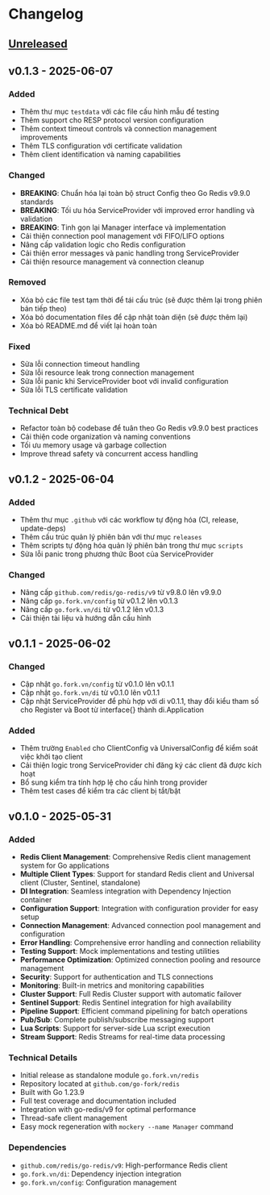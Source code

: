 # Changelog

## [Unreleased]

## v0.1.3 - 2025-06-07

### Added
- Thêm thư mục `testdata` với các file cấu hình mẫu để testing
- Thêm support cho RESP protocol version configuration
- Thêm context timeout controls và connection management improvements
- Thêm TLS configuration với certificate validation
- Thêm client identification và naming capabilities

### Changed
- **BREAKING**: Chuẩn hóa lại toàn bộ struct Config theo Go Redis v9.9.0 standards
- **BREAKING**: Tối ưu hóa ServiceProvider với improved error handling và validation
- **BREAKING**: Tinh gọn lại Manager interface và implementation
- Cải thiện connection pool management với FIFO/LIFO options
- Nâng cấp validation logic cho Redis configuration
- Cải thiện error messages và panic handling trong ServiceProvider
- Cải thiện resource management và connection cleanup

### Removed
- Xóa bỏ các file test tạm thời để tái cấu trúc (sẽ được thêm lại trong phiên bản tiếp theo)
- Xóa bỏ documentation files để cập nhật toàn diện (sẽ được thêm lại)
- Xóa bỏ README.md để viết lại hoàn toàn

### Fixed
- Sửa lỗi connection timeout handling
- Sửa lỗi resource leak trong connection management
- Sửa lỗi panic khi ServiceProvider boot với invalid configuration
- Sửa lỗi TLS certificate validation

### Technical Debt
- Refactor toàn bộ codebase để tuân theo Go Redis v9.9.0 best practices
- Cải thiện code organization và naming conventions
- Tối ưu memory usage và garbage collection
- Improve thread safety và concurrent access handling

## v0.1.2 - 2025-06-04

### Added
- Thêm thư mục `.github` với các workflow tự động hóa (CI, release, update-deps)
- Thêm cấu trúc quản lý phiên bản với thư mục `releases`
- Thêm scripts tự động hóa quản lý phiên bản trong thư mục `scripts`
- Sửa lỗi panic trong phương thức Boot của ServiceProvider

### Changed
- Nâng cấp `github.com/redis/go-redis/v9` từ v9.8.0 lên v9.9.0
- Nâng cấp `go.fork.vn/config` từ v0.1.2 lên v0.1.3
- Nâng cấp `go.fork.vn/di` từ v0.1.2 lên v0.1.3
- Cải thiện tài liệu và hướng dẫn cấu hình

## v0.1.1 - 2025-06-02

### Changed
- Cập nhật `go.fork.vn/config` từ v0.1.0 lên v0.1.1
- Cập nhật `go.fork.vn/di` từ v0.1.0 lên v0.1.1
- Cập nhật ServiceProvider để phù hợp với di v0.1.1, thay đổi kiểu tham số cho Register và Boot từ interface{} thành di.Application

### Added
- Thêm trường `Enabled` cho ClientConfig và UniversalConfig để kiểm soát việc khởi tạo client
- Cải thiện logic trong ServiceProvider chỉ đăng ký các client đã được kích hoạt
- Bổ sung kiểm tra tính hợp lệ cho cấu hình trong provider
- Thêm test cases để kiểm tra các client bị tắt/bật

## v0.1.0 - 2025-05-31

### Added
- **Redis Client Management**: Comprehensive Redis client management system for Go applications
- **Multiple Client Types**: Support for standard Redis client and Universal client (Cluster, Sentinel, standalone)
- **DI Integration**: Seamless integration with Dependency Injection container
- **Configuration Support**: Integration with configuration provider for easy setup
- **Connection Management**: Advanced connection pool management and configuration
- **Error Handling**: Comprehensive error handling and connection reliability
- **Testing Support**: Mock implementations and testing utilities
- **Performance Optimization**: Optimized connection pooling and resource management
- **Security**: Support for authentication and TLS connections
- **Monitoring**: Built-in metrics and monitoring capabilities
- **Cluster Support**: Full Redis Cluster support with automatic failover
- **Sentinel Support**: Redis Sentinel integration for high availability
- **Pipeline Support**: Efficient command pipelining for batch operations
- **Pub/Sub**: Complete publish/subscribe messaging support
- **Lua Scripts**: Support for server-side Lua script execution
- **Stream Support**: Redis Streams for real-time data processing

### Technical Details
- Initial release as standalone module `go.fork.vn/redis`
- Repository located at `github.com/go-fork/redis`
- Built with Go 1.23.9
- Full test coverage and documentation included
- Integration with go-redis/v9 for optimal performance
- Thread-safe client management
- Easy mock regeneration with `mockery --name Manager` command

### Dependencies
- `github.com/redis/go-redis/v9`: High-performance Redis client
- `go.fork.vn/di`: Dependency injection integration
- `go.fork.vn/config`: Configuration management

[Unreleased]: github.com/go-fork/redis/compare/v0.1.2...HEAD
[v0.1.2]: github.com/go-fork/redis/compare/v0.1.1...v0.1.2
[v0.1.1]: github.com/go-fork/redis/compare/v0.1.0...v0.1.1
[v0.1.0]: github.com/go-fork/redis/releases/tag/v0.1.0
